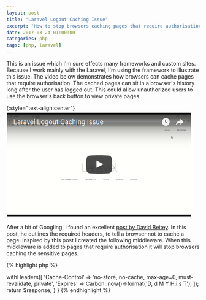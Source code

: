 ```yaml
---
layout: post
title: "Laravel Logout Caching Issue"
excerpt: "How to stop browsers caching pages that require authorisation in Laravel."
date: 2017-03-24 01:00:00
categories: php
tags: [php, laravel]
---
```

This is an issue which I'm sure effects many frameworks and custom sites. Because I work mainly with 
the Laravel, I'm using the framework to illustrate this issue. The video below demonstrates how 
browsers can cache pages that require authorisation. The cached pages can sit in a browser's history 
long after the user has logged out. This could allow unauthorized users to use the browser's back 
button to view private pages.  

{:style="text-align:center"}
[![Laravel Logout Caching Issue Video](/images/laravel-logout-thumb.png)](https://youtu.be/8CNGwOGemuM)

After a bit of Googling, I found an excellent [post by David Beitey](https://davidjb.com/blog/2011/03/disabling-caching-for-sensitive-web-pages-aka-how-to-prevent-logged-out-users-going-back/). In
this post, he outlines the required headers, to tell a browser not to cache a page. Inspired by this post I created the following middleware. When
this middleware is added to pages that require authorisation it will stop browsers caching the sensitive pages.

{% highlight php %}
<?php

namespace App\Http\Middleware;

use Carbon\Carbon;
use Closure;

class PrivateResponse
{
    /**
     * Handle an incoming request.
     *
     * @param  \Illuminate\Http\Request  $request
     * @param  \Closure  $next
     * @return mixed
     */
    public function handle($request, Closure $next)
    {
        $response = $next($request);

        $response->withHeaders([
            'Cache-Control' => 'no-store, no-cache, max-age=0, must-revalidate, private',
            'Expires'       => Carbon::now()->format('D, d M Y H:i:s T'),
        ]);

        return $response;
    }
}
{% endhighlight %}
